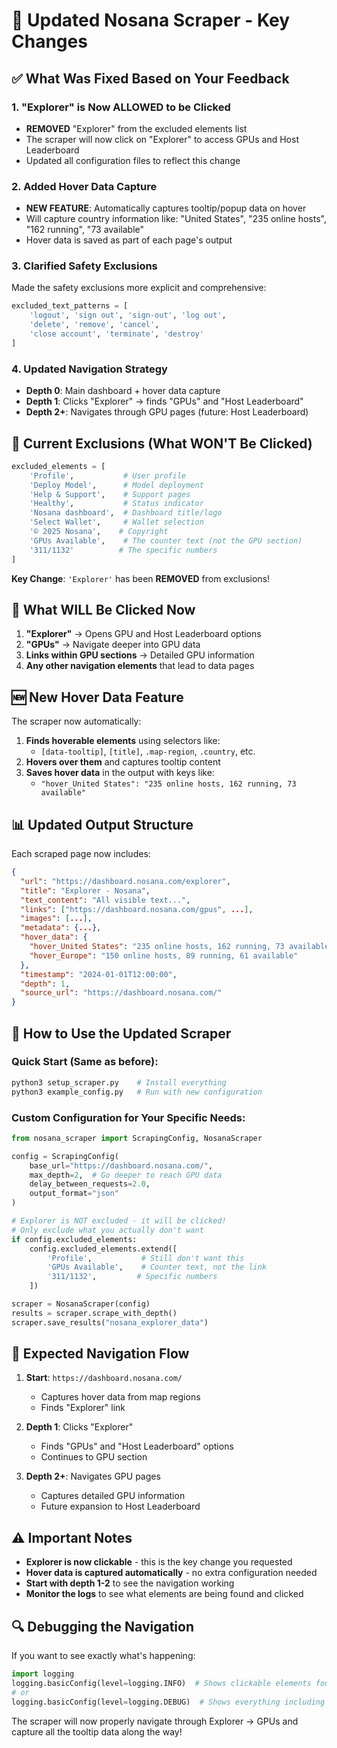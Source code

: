 # 🔄 Updated Nosana Scraper - Key Changes

## ✅ What Was Fixed Based on Your Feedback

### **1. "Explorer" is Now ALLOWED to be Clicked**
- **REMOVED** "Explorer" from the excluded elements list
- The scraper will now click on "Explorer" to access GPUs and Host Leaderboard
- Updated all configuration files to reflect this change

### **2. Added Hover Data Capture** 
- **NEW FEATURE**: Automatically captures tooltip/popup data on hover
- Will capture country information like: "United States", "235 online hosts", "162 running", "73 available"
- Hover data is saved as part of each page's output

### **3. Clarified Safety Exclusions**
Made the safety exclusions more explicit and comprehensive:
```python
excluded_text_patterns = [
    'logout', 'sign out', 'sign-out', 'log out',
    'delete', 'remove', 'cancel', 
    'close account', 'terminate', 'destroy'
]
```

### **4. Updated Navigation Strategy**
- **Depth 0**: Main dashboard + hover data capture
- **Depth 1**: Clicks "Explorer" → finds "GPUs" and "Host Leaderboard"  
- **Depth 2+**: Navigates through GPU pages (future: Host Leaderboard)

## 🎯 Current Exclusions (What WON'T Be Clicked)

```python
excluded_elements = [
    'Profile',           # User profile 
    'Deploy Model',      # Model deployment
    'Help & Support',    # Support pages
    'Healthy',           # Status indicator
    'Nosana dashboard',  # Dashboard title/logo
    'Select Wallet',     # Wallet selection
    '© 2025 Nosana',    # Copyright
    'GPUs Available',    # The counter text (not the GPU section)
    '311/1132'          # The specific numbers
]
```

**Key Change**: `'Explorer'` has been **REMOVED** from exclusions!

## 🎯 What WILL Be Clicked Now

1. **"Explorer"** → Opens GPU and Host Leaderboard options
2. **"GPUs"** → Navigate deeper into GPU data
3. **Links within GPU sections** → Detailed GPU information
4. **Any other navigation elements** that lead to data pages

## 🆕 New Hover Data Feature

The scraper now automatically:
1. **Finds hoverable elements** using selectors like:
   - `[data-tooltip]`, `[title]`, `.map-region`, `.country`, etc.
2. **Hovers over them** and captures tooltip content
3. **Saves hover data** in the output with keys like:
   - `"hover_United States": "235 online hosts, 162 running, 73 available"`

## 📊 Updated Output Structure

Each scraped page now includes:
```json
{
  "url": "https://dashboard.nosana.com/explorer",
  "title": "Explorer - Nosana", 
  "text_content": "All visible text...",
  "links": ["https://dashboard.nosana.com/gpus", ...],
  "images": [...],
  "metadata": {...},
  "hover_data": {
    "hover_United States": "235 online hosts, 162 running, 73 available",
    "hover_Europe": "150 online hosts, 89 running, 61 available"
  },
  "timestamp": "2024-01-01T12:00:00",
  "depth": 1,
  "source_url": "https://dashboard.nosana.com/"
}
```

## 🚀 How to Use the Updated Scraper

### **Quick Start** (Same as before):
```bash
python3 setup_scraper.py    # Install everything
python3 example_config.py   # Run with new configuration
```

### **Custom Configuration** for Your Specific Needs:
```python
from nosana_scraper import ScrapingConfig, NosanaScraper

config = ScrapingConfig(
    base_url="https://dashboard.nosana.com/",
    max_depth=2,  # Go deeper to reach GPU data
    delay_between_requests=2.0,
    output_format="json"
)

# Explorer is NOT excluded - it will be clicked!
# Only exclude what you actually don't want
if config.excluded_elements:
    config.excluded_elements.extend([
        'Profile',           # Still don't want this
        'GPUs Available',    # Counter text, not the link
        '311/1132',         # Specific numbers
    ])

scraper = NosanaScraper(config)
results = scraper.scrape_with_depth()
scraper.save_results("nosana_explorer_data")
```

## 🎯 Expected Navigation Flow

1. **Start**: `https://dashboard.nosana.com/`
   - Captures hover data from map regions
   - Finds "Explorer" link

2. **Depth 1**: Clicks "Explorer"
   - Finds "GPUs" and "Host Leaderboard" options
   - Continues to GPU section

3. **Depth 2+**: Navigates GPU pages
   - Captures detailed GPU information
   - Future expansion to Host Leaderboard

## ⚠️ Important Notes

- **Explorer is now clickable** - this is the key change you requested
- **Hover data is captured automatically** - no extra configuration needed
- **Start with depth 1-2** to see the navigation working
- **Monitor the logs** to see what elements are being found and clicked

## 🔍 Debugging the Navigation

If you want to see exactly what's happening:
```python
import logging
logging.basicConfig(level=logging.INFO)  # Shows clickable elements found
# or
logging.basicConfig(level=logging.DEBUG)  # Shows everything including hover attempts
```

The scraper will now properly navigate through Explorer → GPUs and capture all the tooltip data along the way!